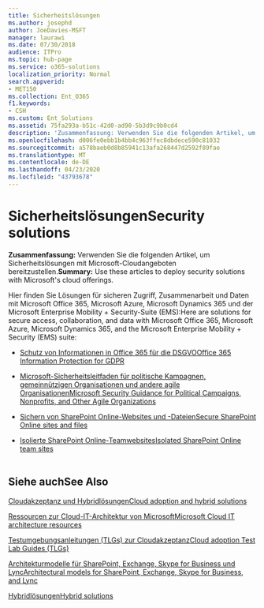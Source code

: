 ```yaml
---
title: Sicherheitslösungen
ms.author: josephd
author: JoeDavies-MSFT
manager: laurawi
ms.date: 07/30/2018
audience: ITPro
ms.topic: hub-page
ms.service: o365-solutions
localization_priority: Normal
search.appverid:
- MET150
ms.collection: Ent_O365
f1.keywords:
- CSH
ms.custom: Ent_Solutions
ms.assetid: 75fa293a-b51c-42d0-ad90-5b3d9c9b0cd4
description: 'Zusammenfassung: Verwenden Sie die folgenden Artikel, um Sicherheitslösungen mit Microsoft-Cloudangeboten bereitzustellen.'
ms.openlocfilehash: d006fe0ebb1b4bb4c963ffec8dbdece590c81032
ms.sourcegitcommit: a578baeb0d8b85941c13afa268447d2592f89fae
ms.translationtype: MT
ms.contentlocale: de-DE
ms.lasthandoff: 04/23/2020
ms.locfileid: "43793678"
---
```

# <a name="security-solutions"></a><span data-ttu-id="4ccc5-103">Sicherheitslösungen</span><span class="sxs-lookup"><span data-stu-id="4ccc5-103">Security solutions</span></span>

 <span data-ttu-id="4ccc5-104">**Zusammenfassung:** Verwenden Sie die folgenden Artikel, um Sicherheitslösungen mit Microsoft-Cloudangeboten bereitzustellen.</span><span class="sxs-lookup"><span data-stu-id="4ccc5-104">**Summary:** Use these articles to deploy security solutions with Microsoft's cloud offerings.</span></span>
  
<span data-ttu-id="4ccc5-105">Hier finden Sie Lösungen für sicheren Zugriff, Zusammenarbeit und Daten mit Microsoft Office 365, Microsoft Azure, Microsoft Dynamics 365 und der Microsoft Enterprise Mobility + Security-Suite (EMS):</span><span class="sxs-lookup"><span data-stu-id="4ccc5-105">Here are solutions for secure access, collaboration, and data with Microsoft Office 365, Microsoft Azure, Microsoft Dynamics 365, and the Microsoft Enterprise Mobility + Security (EMS) suite:</span></span>

- [<span data-ttu-id="4ccc5-106">Schutz von Informationen in Office 365 für die DSGVO</span><span class="sxs-lookup"><span data-stu-id="4ccc5-106">Office 365 Information Protection for GDPR</span></span>](office-365-information-protection-for-gdpr.md)
  
- [<span data-ttu-id="4ccc5-107">Microsoft-Sicherheitsleitfaden für politische Kampagnen, gemeinnützigen Organisationen und andere agile Organisationen</span><span class="sxs-lookup"><span data-stu-id="4ccc5-107">Microsoft Security Guidance for Political Campaigns, Nonprofits, and Other Agile Organizations</span></span>](microsoft-security-guidance-for-political-campaigns-nonprofits-and-other-agile-o.md)
    
- [<span data-ttu-id="4ccc5-108">Sichern von SharePoint Online-Websites und -Dateien</span><span class="sxs-lookup"><span data-stu-id="4ccc5-108">Secure SharePoint Online sites and files</span></span>](secure-sharepoint-online-sites-and-files.md)
    
- [<span data-ttu-id="4ccc5-109">Isolierte SharePoint Online-Teamwebsites</span><span class="sxs-lookup"><span data-stu-id="4ccc5-109">Isolated SharePoint Online team sites</span></span>](isolated-sharepoint-online-team-sites.md)
<br/><br/>
    
## <a name="see-also"></a><span data-ttu-id="4ccc5-110">Siehe auch</span><span class="sxs-lookup"><span data-stu-id="4ccc5-110">See Also</span></span>

[<span data-ttu-id="4ccc5-111">Cloudakzeptanz und Hybridlösungen</span><span class="sxs-lookup"><span data-stu-id="4ccc5-111">Cloud adoption and hybrid solutions</span></span>](cloud-adoption-and-hybrid-solutions.yml)
  
[<span data-ttu-id="4ccc5-112">Ressourcen zur Cloud-IT-Architektur von Microsoft</span><span class="sxs-lookup"><span data-stu-id="4ccc5-112">Microsoft Cloud IT architecture resources</span></span>](microsoft-cloud-it-architecture-resources.md)
  
[<span data-ttu-id="4ccc5-113">Testumgebungsanleitungen (TLGs) zur Cloudakzeptanz</span><span class="sxs-lookup"><span data-stu-id="4ccc5-113">Cloud adoption Test Lab Guides (TLGs)</span></span>](cloud-adoption-test-lab-guides-tlgs.md)
  
[<span data-ttu-id="4ccc5-114">Architekturmodelle für SharePoint, Exchange, Skype for Business und Lync</span><span class="sxs-lookup"><span data-stu-id="4ccc5-114">Architectural models for SharePoint, Exchange, Skype for Business, and Lync</span></span>](architectural-models-for-sharepoint-exchange-skype-for-business-and-lync.md)
  
[<span data-ttu-id="4ccc5-115">Hybridlösungen</span><span class="sxs-lookup"><span data-stu-id="4ccc5-115">Hybrid solutions</span></span>](hybrid-solutions.md)


